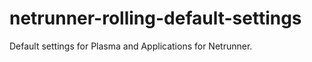 netrunner-rolling-default-settings
==========================
Default settings for Plasma and Applications for Netrunner. 
